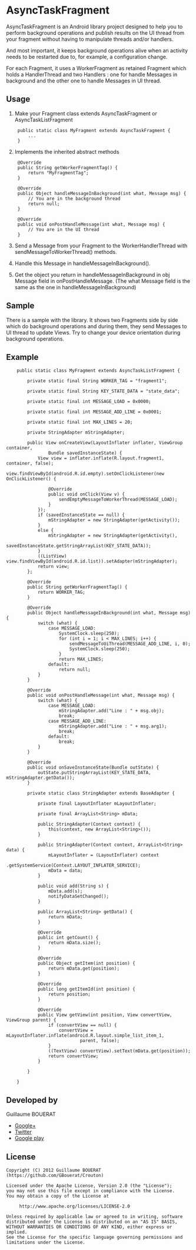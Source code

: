 AsyncTaskFragment
=======

AsyncTaskFragment is an Android library project designed to help you to perform background operations and publish results on the UI thread from your fragment without having to manipulate threads and/or handlers.

And most important, it keeps background operations alive when an activity needs to be restarted due to, for example, a configuration change.

For each Fragment, it uses a WorkerFragment as retained Fragment which holds a HandlerThread and two Handlers : one for handle Messages in background and the other one to handle Messages in UI thread.

Usage
-----

1. Make your Fragment class extends AsyncTaskFragment or AsyncTaskListFragment

        public static class MyFragment extends AsyncTaskFragment {
        	...
    	}

2. Implements the inherited abstract methods
	
		@Override
        public String getWorkerFragmentTag() {
            return "MyFragmentTag";
        }

        @Override
        public Object handleMessageInBackground(int what, Message msg) {
        	// You are in the background thread
            return null;
        }

        @Override
        public void onPostHandleMessage(int what, Message msg) {
        	// You are in the UI thread
        }

3. Send a Message from your Fragment to the WorkerHandlerThread with sendMessageToWorkerThread() methods.

4. Handle this Message in handleMessageInBackground().

5. Get the object you return in handleMessageInBackground in obj Message field in onPostHandleMessage. (The what Message field is the same as the one in handleMessageInBackground)

Sample
------

There is a sample with the library. It shows two Fragments side by side which do background operations and during them, they send Messages to UI thread to update Views.
Try to change your device orientation during background operations.

Example
-------

		public static class MyFragment extends AsyncTaskListFragment {

	        private static final String WORKER_TAG = "fragment1";

	        private static final String KEY_STATE_DATA = "state_data";

	        private static final int MESSAGE_LOAD = 0x0000;

	        private static final int MESSAGE_ADD_LINE = 0x0001;

	        private static final int MAX_LINES = 20;

	        private StringAdapter mStringAdapter;

	        public View onCreateView(LayoutInflater inflater, ViewGroup container,
	                Bundle savedInstanceState) {
	            View view = inflater.inflate(R.layout.fragment1, container, false);
	            view.findViewById(android.R.id.empty).setOnClickListener(new OnClickListener() {

	                @Override
	                public void onClick(View v) {
	                    sendEmptyMessageToWorkerThread(MESSAGE_LOAD);
	                }
	            });
	            if (savedInstanceState == null) {
	                mStringAdapter = new StringAdapter(getActivity());
	            }
	            else {
	                mStringAdapter = new StringAdapter(getActivity(),
	                        savedInstanceState.getStringArrayList(KEY_STATE_DATA));
	            }
	            ((ListView) view.findViewById(android.R.id.list)).setAdapter(mStringAdapter);
	            return view;
	        };

	        @Override
	        public String getWorkerFragmentTag() {
	            return WORKER_TAG;
	        }

	        @Override
	        public Object handleMessageInBackground(int what, Message msg) {
	            switch (what) {
	                case MESSAGE_LOAD:
	                    SystemClock.sleep(250);
	                    for (int i = 1; i < MAX_LINES; i++) {
	                        sendMessageToUiThread(MESSAGE_ADD_LINE, i, 0);
	                        SystemClock.sleep(250);
	                    }
	                    return MAX_LINES;
	                default:
	                    return null;
	            }
	        }

	        @Override
	        public void onPostHandleMessage(int what, Message msg) {
	            switch (what) {
	                case MESSAGE_LOAD:
	                    mStringAdapter.add("Line : " + msg.obj);
	                    break;
	                case MESSAGE_ADD_LINE:
	                    mStringAdapter.add("Line : " + msg.arg1);
	                    break;
	                default:
	                    break;
	            }
	        }
	        
	        @Override
	        public void onSaveInstanceState(Bundle outState) {
	            outState.putStringArrayList(KEY_STATE_DATA, mStringAdapter.getData());
	        }
	        
	        private static class StringAdapter extends BaseAdapter {

	            private final LayoutInflater mLayoutInflater;

	            private final ArrayList<String> mData;

	            public StringAdapter(Context context) {
	                this(context, new ArrayList<String>());
	            }

	            public StringAdapter(Context context, ArrayList<String> data) {
	                mLayoutInflater = (LayoutInflater) context
	                        .getSystemService(Context.LAYOUT_INFLATER_SERVICE);
	                mData = data;
	            }

	            public void add(String s) {
	                mData.add(s);
	                notifyDataSetChanged();
	            }

	            public ArrayList<String> getData() {
	                return mData;
	            }

	            @Override
	            public int getCount() {
	                return mData.size();
	            }

	            @Override
	            public Object getItem(int position) {
	                return mData.get(position);
	            }

	            @Override
	            public long getItemId(int position) {
	                return position;
	            }

	            @Override
	            public View getView(int position, View convertView, ViewGroup parent) {
	                if (convertView == null) {
	                    convertView = mLayoutInflater.inflate(android.R.layout.simple_list_item_1,
	                            parent, false);
	                }
	                ((TextView) convertView).setText(mData.get(position));
	                return convertView;
	            }

	        }

	    }

Developed by
------------

Guillaume BOUERAT

- [Google+](https://plus.google.com/u/0/112136052387869387989)
- [Twitter](https://twitter.com/GBouerat)
- [Google play](https://play.google.com/store/apps/developer?id=Guillaume+BOUERAT)

License
-------

	Copyright (C) 2012 Guillaume BOUERAT (https://github.com/GBouerat/Crouton)
	
	Licensed under the Apache License, Version 2.0 (the "License");
	you may not use this file except in compliance with the License.
	You may obtain a copy of the License at
	
	     http://www.apache.org/licenses/LICENSE-2.0
	
	Unless required by applicable law or agreed to in writing, software
	distributed under the License is distributed on an "AS IS" BASIS,
	WITHOUT WARRANTIES OR CONDITIONS OF ANY KIND, either express or implied.
	See the License for the specific language governing permissions and
	limitations under the License.
